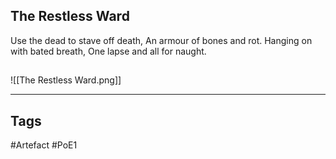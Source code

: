 ## The Restless Ward
Use the dead to stave off death,
An armour of bones and rot.
Hanging on with bated breath,
One lapse and all for naught.
##
![[The Restless Ward.png]]

---
## Tags
#Artefact
#PoE1